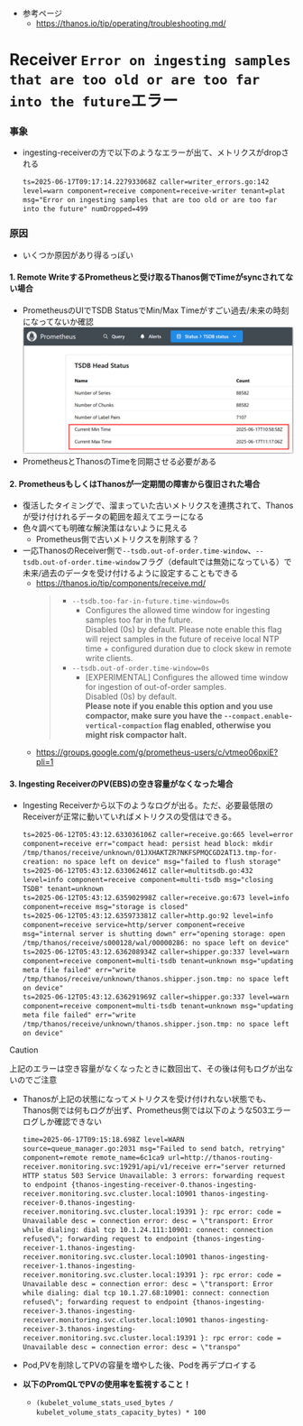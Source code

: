 - 参考ページ
  - https://thanos.io/tip/operating/troubleshooting.md/

# Receiver `Error on ingesting samples that are too old or are too far into the future`エラー

### 事象
- ingesting-receiverの方で以下のようなエラーが出て、メトリクスがdropされる  
  ```shell
  ts=2025-06-17T09:17:14.227933068Z caller=writer_errors.go:142 level=warn component=receive component=receive-writer tenant=plat msg="Error on ingesting samples that are too old or are too far into the future" numDropped=499
  ```
### 原因
- いくつか原因があり得るっぽい

#### 1. Remote WriteするPrometheusと受け取るThanos側でTimeがsyncされてない場合
- PrometheusのUIでTSDB StatusでMin/Max Timeがすごい過去/未来の時刻になってないか確認  
  ![](./image/prometheus_tsdb_time.png)
- PrometheusとThanosのTimeを同期させる必要がある

#### 2. PrometheusもしくはThanosが一定期間の障害から復旧された場合
- 復活したタイミングで、溜まっていた古いメトリクスを連携されて、Thanosが受け付けれるデータの範囲を超えてエラーになる
- 色々調べても明確な解決策はないように見える
  - Prometheus側で古いメトリクスを削除する？
- 一応ThanosのReceiver側で`--tsdb.out-of-order.time-window`、`--tsdb.out-of-order.time-window`フラグ（defaultでは無効になっている）で未来/過去のデータを受け付けるように設定することもできる
  - https://thanos.io/tip/components/receive.md/  
    > - `--tsdb.too-far-in-future.time-window=0s`  
    >   - Configures the allowed time window for ingesting samples too far in the future.  
    >   Disabled (0s) by default. Please note enable this flag will reject samples in the future of receive local NTP time + configured duration due to clock skew in remote write clients.
    > - `--tsdb.out-of-order.time-window=0s`
    >   - [EXPERIMENTAL] Configures the allowed time window for ingestion of out-of-order samples.  
    >     Disabled (0s) by default.  
    >     **Please note if you enable this option and you use compactor, make sure you have the `--compact.enable-vertical-compaction` flag enabled, otherwise you might risk compactor halt.**
  - https://groups.google.com/g/prometheus-users/c/vtmeo06pxiE?pli=1

#### 3. Ingesting ReceiverのPV(EBS)の空き容量がなくなった場合
- Ingesting Receiverから以下のようなログが出る。ただ、必要最低限のReceiverが正常に動いていればメトリクスの受信はできる。  
  ```shell
  ts=2025-06-12T05:43:12.633036106Z caller=receive.go:665 level=error component=receive err="compact head: persist head block: mkdir /tmp/thanos/receive/unknown/01JXHAKTZR7NKFSPMQCGD2AT13.tmp-for-creation: no space left on device" msg="failed to flush storage"
  ts=2025-06-12T05:43:12.633062461Z caller=multitsdb.go:432 level=info component=receive component=multi-tsdb msg="closing TSDB" tenant=unknown
  ts=2025-06-12T05:43:12.635902998Z caller=receive.go:673 level=info component=receive msg="storage is closed"
  ts=2025-06-12T05:43:12.635973381Z caller=http.go:92 level=info component=receive service=http/server component=receive msg="internal server is shutting down" err="opening storage: open /tmp/thanos/receive/s000128/wal/00000286: no space left on device"
  ts=2025-06-12T05:43:12.636208934Z caller=shipper.go:337 level=warn component=receive component=multi-tsdb tenant=unknown msg="updating meta file failed" err="write /tmp/thanos/receive/unknown/thanos.shipper.json.tmp: no space left on device"
  ts=2025-06-12T05:43:12.636291969Z caller=shipper.go:337 level=warn component=receive component=multi-tsdb tenant=unknown msg="updating meta file failed" err="write /tmp/thanos/receive/unknown/thanos.shipper.json.tmp: no space left on device"
  ```
> [!CAUTION]  
> 上記のエラーは空き容量がなくなったときに数回出て、その後は何もログが出ないのでご注意

- Thanosが上記の状態になってメトリクスを受け付けれない状態でも、Thanos側では何もログが出ず、Prometheus側では以下のような503エラーログしか確認できない  
  ```shell
  time=2025-06-17T09:15:18.698Z level=WARN source=queue_manager.go:2031 msg="Failed to send batch, retrying" component=remote remote_name=6c1ca9 url=http://thanos-routing-receiver.monitoring.svc:19291/api/v1/receive err="server returned HTTP status 503 Service Unavailable: 3 errors: forwarding request to endpoint {thanos-ingesting-receiver-0.thanos-ingesting-receiver.monitoring.svc.cluster.local:10901 thanos-ingesting-receiver-0.thanos-ingesting-receiver.monitoring.svc.cluster.local:19391 }: rpc error: code = Unavailable desc = connection error: desc = \"transport: Error while dialing: dial tcp 10.1.24.111:10901: connect: connection refused\"; forwarding request to endpoint {thanos-ingesting-receiver-1.thanos-ingesting-receiver.monitoring.svc.cluster.local:10901 thanos-ingesting-receiver-1.thanos-ingesting-receiver.monitoring.svc.cluster.local:19391 }: rpc error: code = Unavailable desc = connection error: desc = \"transport: Error while dialing: dial tcp 10.1.27.68:10901: connect: connection refused\"; forwarding request to endpoint {thanos-ingesting-receiver-3.thanos-ingesting-receiver.monitoring.svc.cluster.local:10901 thanos-ingesting-receiver-3.thanos-ingesting-receiver.monitoring.svc.cluster.local:19391 }: rpc error: code = Unavailable desc = connection error: desc = \"transpo"
  ```

- Pod,PVを削除してPVの容量を増やした後、Podを再デプロイする
- **以下のPromQLでPVの使用率を監視すること！**
  - `(kubelet_volume_stats_used_bytes / kubelet_volume_stats_capacity_bytes) * 100`
